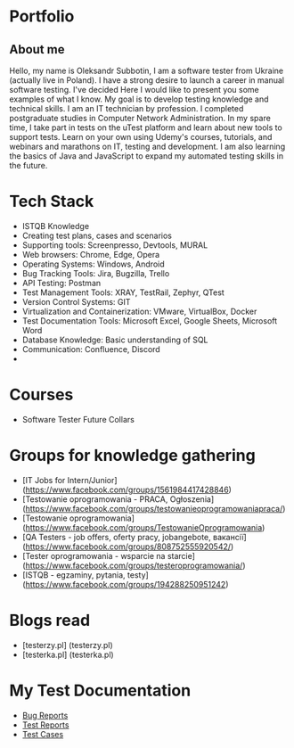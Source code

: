 # Portfolio

## About me

Hello, my name is Oleksandr Subbotin, I am a software tester from Ukraine (actually live in Poland).
I have a strong desire to launch a career in manual software testing.
I've decided
Here I would like to present you some examples of what I know. 
My goal is to develop testing knowledge and technical skills.
I am an IT technician by profession. I completed postgraduate studies in Computer Network Administration.
In my spare time, I take part in tests on the uTest platform and learn about new tools to support tests.
Learn on your own using Udemy's courses, tutorials, and webinars and marathons on IT, testing and
development. I am also learning the basics of Java and JavaScript to expand my automated testing skills in the future.

# Tech Stack
* ISTQB Knowledge
* Creating test plans, cases and scenarios
* Supporting tools: Screenpresso, Devtools, MURAL
* Web browsers: Chrome, Edge, Opera
* Operating Systems: Windows, Android
* Bug Tracking Tools: Jira, Bugzilla, Trello
* API Testing: Postman
* Test Management Tools: XRAY, TestRail, Zephyr, QTest
* Version Control Systems: GIT
* Virtualization and Containerization: VMware, VirtualBox, Docker
* Test Documentation Tools: Microsoft Excel, Google Sheets, Microsoft Word
* Database Knowledge: Basic understanding of SQL
* Communication: Confluence, Discord
* 
# Courses
* Software Tester Future Collars

# Groups for knowledge gathering
* [IT Jobs for Intern/Junior] (https://www.facebook.com/groups/1561984417428846)
* [Testowanie oprogramowania - PRACA, Ogłoszenia] (https://www.facebook.com/groups/testowanieoprogramowaniapraca/)
* [Testowanie oprogramowania] (https://www.facebook.com/groups/TestowanieOprogramowania)
* [QA Testers - job offers, oferty pracy, jobangebote, вакансії] (https://www.facebook.com/groups/808752555920542/)
* [Tester oprogramowania - wsparcie na starcie] (https://www.facebook.com/groups/testeroprogramowania/)
* [ISTQB - egzaminy, pytania, testy] (https://www.facebook.com/groups/194288250951242)

# Blogs read
* [testerzy.pl] (testerzy.pl)
* [testerka.pl] (testerka.pl)

# My Test Documentation
* [Bug Reports](https://github.com)
* [Test Reports](https://github.com)
* [Test Cases](https://github.com)
